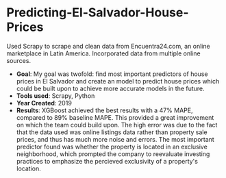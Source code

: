# Predicting-El-Salvador-House-Prices
Used Scrapy to scrape and clean data from Encuentra24.com, an online marketplace in Latin America. Incorporated data from multiple online sources. 
- **Goal**: My goal was twofold: find most important predictors of house prices in El Salvador and create an model to predict house prices which could be built upon to achieve more accurate models in the future. 
- **Tools used**: Scrapy, Python
- **Year Created**: 2019
- **Results**: XGBoost achieved the best results with a 47% MAPE, compared to 89% baseline MAPE. This provided a great improvement on which the team could build upon. The high error was due to the fact that the data used was online listings data rather than property sale prices, and thus has much more noise and errors. The most important predictor found was whether the property is located in an exclusive neighborhood, which prompted the company to reevaluate investing practices to emphasize the percieved exclusivity of a property's location. 

